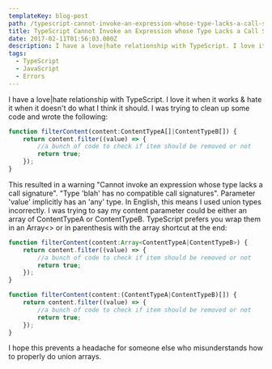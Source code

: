 ```yaml
---
templateKey: blog-post
path: /typescript-cannot-invoke-an-expression-whose-type-lacks-a-call-signature
title: TypeScript Cannot Invoke an Expression whose Type Lacks a Call Signature
date: 2017-02-11T01:56:03.000Z
description: I have a love|hate relationship with TypeScript. I love it when it works & hate it when it doesn't do what I think it should. I was trying to clean up some code and wrote the following
tags:
  - TypeScript
  - JavaScript
  - Errors
---
```

I have a love|hate relationship with TypeScript. I love it when it works & hate it when it doesn't do what I think it should. I was trying to clean up some code and wrote the following:

```typescript
function filterContent(content:ContentTypeA[]|ContentTypeB[]) {
    return content.filter((value) => {
        //a bunch of code to check if item should be removed or not
        return true;
    });
}
```

This resulted in a warning "Cannot invoke an expression whose type lacks a call signature". "Type 'blah' has no compatible call signatures". Parameter 'value' implicitly has an 'any' type.  In English, this means I used union types incorrectly. I was trying to say my content parameter could be either an array of ContentTypeA or ContentTypeB. TypeScript prefers you wrap them in an Array<> or in parenthesis with the array shortcut at the end:


```typescript
function filterContent(content:Array<ContentTypeA|ContentTypeB>) {
    return content.filter((value) => {
        //a bunch of code to check if item should be removed or not
        return true;
    });
}
```

```typescript
function filterContent(content:(ContentTypeA|ContentTypeB)[]) {
    return content.filter((value) => {
        //a bunch of code to check if item should be removed or not
        return true;
    });
}
```

I hope this prevents a headache for someone else who misunderstands how to properly do union arrays. 